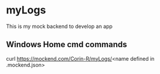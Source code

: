 # myLogs
This is my mock backend to develop an app

## Windows Home cmd commands

curl https://mockend.com/Corin-R/myLogs/<name defined in .mockend.json>

